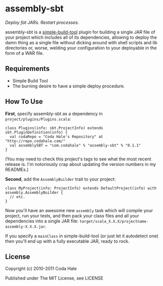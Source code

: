 assembly-sbt
============

*Deploy fat JARs. Restart processes.*

assembly-sbt is a [simple-build-tool](http://code.google.com/p/simple-build-tool/)
plugin for building a single JAR file of your project which includes all of its
dependencies, allowing to deploy the damn thing as a single file without dicking
around with shell scripts and lib directories or, worse, welding your
configuration to your deployable in the form of a WAR file.

Requirements
------------

* Simple Build Tool
* The burning desire to have a simple deploy procedure.


How To Use
----------

**First**, specify assembly-sbt as a dependency in
`project/plugins/Plugins.scala`:

    class Plugins(info: sbt.ProjectInfo) extends sbt.PluginDefinition(info) {
      val codaRepo = "Coda Hale's Repository" at "http://repo.codahale.com/"
      val assemblySBT = "com.codahale" % "assembly-sbt" % "0.1.1"
    }

(You may need to check this project's tags to see what the most recent release
is. I'm notoriously crap about updating the version numbers in my READMEs.)

**Second**, add the `AssemblyBuilder` trait to your project:
    
    class MyProject(info: ProjectInfo) extends DefaultProject(info) with assembly.AssemblyBuilder {
      // etc.
    }


Now you'll have an awesome new `assembly` task which will compile your project,
run your tests, and then pack your class files and all your dependencies into a
single JAR file: `target/scala_X.X.X/projectname-assembly-X.X.X.jar`.

If you specify a `mainClass` in simple-build-tool (or just let it autodetect
one) then you'll end up with a fully executable JAR, ready to rock.


License
-------

Copyright (c) 2010-2011 Coda Hale

Published under The MIT License, see LICENSE